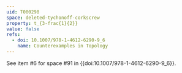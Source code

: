 ```yaml
---
uid: T000298
space: deleted-tychonoff-corkscrew
property: t_{3-frac{1}{2}}
value: false
refs:
  - doi: 10.1007/978-1-4612-6290-9_6
    name: Counterexamples in Topology
---
```

See item #6 for space #91 in {{doi:10.1007/978-1-4612-6290-9_6}}.

